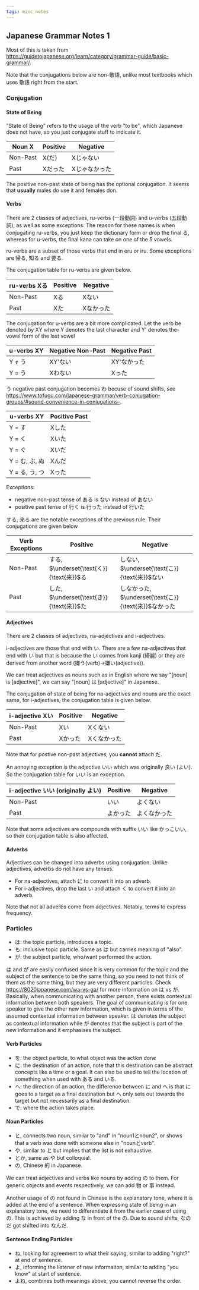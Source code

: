 ```yaml
---
tags: misc notes
---
```


## Japanese Grammar Notes 1

Most of this is taken from <https://guidetojapanese.org/learn/category/grammar-guide/basic-grammar/>.

Note that the conjugations below are non-敬語, unlike most textbooks which uses 敬語 right from the start.

### Conjugation

#### State of Being

"State of Being" refers to the usage of the verb "to be", which Japanese does not have, so you just conjugate stuff to indicate it.

| Noun X   | Positive | Negative      |
| -------- | -------- | ------------- |
| Non-Past | X(だ)    | Xじゃない     |
| Past     | Xだった  | Xじゃなかった |

The positive non-past state of being has the optional conjugation. It seems that **usually** males do use it and females don.

#### Verbs

There are 2 classes of adjectives, ru-verbs (一段動詞) and u-verbs (五段動詞), as well as some exceptions. The reason for these names is when conjugating ru-verbs, you just keep the dictionary form or drop the final る, whereas for u-verbs, the final kana can take on one of the 5 vowels.

ru-verbs are a subset of those verbs that end in eru or iru. Some exceptions are 帰る, 知る and 要る.

The conjugation table for ru-verbs are given below.

| ru-verbs Xる | Positive | Negative  |
| ------------ | -------- | --------- |
| Non-Past     | Xる      | Xない     |
| Past         | Xた      | Xなかった |

The conjugation for u-verbs are a bit more complicated. Let the verb be denoted by XY where Y denotes the last character and Y' denotes the-vowel form of the last vowel

| u-verbs XY     | Negative Non-Past  | Negative Past |
| -------------- | ------------- | ------------- |
| Y ≠ う      | XY'ない           | XY'なかった   |
| Y = う         | Xわない           | Xった         |

う negative past conjugation becomes わ becuse of sound shifts, see <https://www.tofugu.com/japanese-grammar/verb-conjugation-groups/#sound-convenience-in-conjugations->.

| u-verbs XY     | Positive Past |
| -------------- | ----------------- |
| Y = す         | Xした         |
| Y = く         | Xいた         |
| Y = ぐ         | Xいだ         |
| Y = む, ぶ, ぬ  | Xんだ         |
| Y = る, う, つ  | Xった         | 

Exceptions:

- negative non-past tense of ある is ない instead of あない
- positive past tense of 行く is 行った instead of 行いた

する, 来る are the notable exceptions of the previous rule. Their conjugations are given below

| Verb Exceptions | Positive                                  | Negative                                              |
| --------------- | ----------------------------------------- | ----------------------------------------------------- |
| Non-Past        | する, $\underset{\text{く}}{\text{来}}$る | しない, $\underset{\text{こ}}{\text{来}}$ない         |
| Past            | した, $\underset{\text{き}}{\text{来}}$た | しなかった, $\underset{\text{こ}}{\text{来}}$なかった |

#### Adjectives

There are 2 classes of adjectives, na-adjectives and i-adjectives.

i-adjectives are those that end with い. There are a few na-adjectives that end with い but that is because the い comes from kanji (綺麗) or they are derived from another word (嫌う(verb)→嫌い(adjective)).

We can treat adjectives as nouns such as in English where we say "[noun] is [adjective]", we can say "[noun] は [adjective]" in Japanese.

The conjugation of state of being for na-adjectives and nouns are the exact same, for i-adjectives, the conjugation table is given below.

| i-adjective Xい | Positive | Negative    |
| --------------- | -------- | ----------- |
| Non-Past        | Xい      | Xくない     |
| Past            | Xかった  | Xくなかった |

Note that for postive non-past adjectives, you **cannot** attach だ.

An annoying exception is the adjective いい which was originally 良い (よい). So the conjugation table for いい is an exception.

| i-adjective いい (originally よい) | Positive | Negative     |
| ---------------------------------- | -------- | ------------ |
| Non-Past                           | いい     | よくない     |
| Past                               | よかった | よくなかった |

Note that some adjectives are compounds with suffix いい like かっこいい, so their conjugation table is also affected.

#### Adverbs

Adjectives can be changed into adverbs using conjugation. Unlike adjectives, adverbs do not have any tenses.

- For na-adjectives, attach に to convert it into an adverb.
- For i-adjectives, drop the last い and attach く to convert it into an adverb.

Note that not all adverbs come from adjectives. Notably, terms to express frequency.

### Particles

- は: the topic particle, introduces a topic.
- も: inclusive topic particle. Same as は but carries meaning of "also".
- が: the subject particle, who/want performed the action.

は and が are easily confused since it is very common for the topic and the subject of the sentence to be the same thing, so you need to not think of them as the same thing, but they are very different particles. Check <https://8020japanese.com/wa-vs-ga/> for more information on は vs が. Basically, when communicating with another person, there exists contextual information between both speakers.   The goal of communicating is for one speaker to give the other new information, which is given in terms of the assumed contextual information between speaker. は denotes the subject as contextual information while が denotes that the subject is part of the new information and it emphasises the subject.

#### Verb Particles

- を: the object particle, to what object was the action done
- に: the destination of an action, note that this destination can be abstract concepts like a time or a goal. It can also be used to tell the location of something when used with ある and いる.
- へ: the direction of an action, the difference between に and へ is that に goes to a target as a final destination but へ only sets out towards the target but not necessarily as a final destination.
- で: where the action takes place.

#### Noun Particles

- と, connects two noun, similar to "and" in "noun1とnoun2", or shows that a verb was done with someone else in "nounとverb".
- や, similar to と but implies that the list is not exhaustive.
- とか, same as や but colloquial.
- の, Chinese 的 in Japanese.

We can treat adjectives and verbs like nouns by adding の to them. For generic objects and events respectively, we can add 物 or 事 instead.

Another usage of の not found in Chinese is the explanatory tone, where it is added at the end of a sentence. When expressing state of being in an explanatory tone, we need to differentiate it from the earlier case of using の. This is achieved by adding な in front of the の. Due to sound shifts, なのだ got shifted into なんだ.

#### Sentence Ending Particles

- ね, looking for agreement to what their saying, similar to adding "right?" at end of sentence.
- よ, informing the listener of new information, similar to adding "you know" at start of sentence.
- よね, combines both meanings above, you cannot reverse the order.
